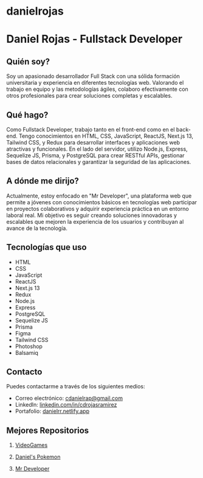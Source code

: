 # danielrojas

# Daniel Rojas - Fullstack Developer

## Quién soy?
Soy un apasionado desarrollador Full Stack con una sólida formación universitaria y experiencia en diferentes tecnologías web. Valorando el trabajo en equipo y las metodologías ágiles, colaboro efectivamente con otros profesionales para crear soluciones completas y escalables.

## Qué hago?
Como Fullstack Developer, trabajo tanto en el front-end como en el back-end. Tengo conocimientos en HTML, CSS, JavaScript, ReactJS, Next.js 13, Tailwind CSS, y Redux para desarrollar interfaces y aplicaciones web atractivas y funcionales. En el lado del servidor, utilizo Node.js, Express, Sequelize JS, Prisma, y PostgreSQL para crear RESTful APIs, gestionar bases de datos relacionales y garantizar la seguridad de las aplicaciones.

## A dónde me dirijo?
Actualmente, estoy enfocado en "Mr Developer", una plataforma web que permite a jóvenes con conocimientos básicos en tecnologías web participar en proyectos colaborativos y adquirir experiencia práctica en un entorno laboral real. Mi objetivo es seguir creando soluciones innovadoras y escalables que mejoren la experiencia de los usuarios y contribuyan al avance de la tecnología.

## Tecnologías que uso
- HTML
- CSS
- JavaScript
- ReactJS
- Next.js 13
- Redux
- Node.js
- Express
- PostgreSQL
- Sequelize JS
- Prisma
- Figma
- Tailwind CSS
- Photoshop
- Balsamiq

## Contacto
Puedes contactarme a través de los siguientes medios:
- Correo electrónico: cdanielrap@gmail.com
- LinkedIn: [linkedin.com/in/cdrojasramirez](https://www.linkedin.com/in/cdrojasramirez)
- Portafolio: [danielrr.netlify.app](https://danielrr.netlify.app)

## Mejores Repositorios

1. [VideoGames]([link_repo_y](https://github.com/CDRojasRamirez/PI-VIDEOGAMES-MAIN))

2. [Daniel's Pokemon]([link_repo_z](https://github.com/CDRojasRamirez/PI-POKEMON-MAINCD))

3. [Mr Developer]([link_repo_w](https://github.com/CDRojasRamirez/mr-developer)https://github.com/CDRojasRamirez/mr-developer)
